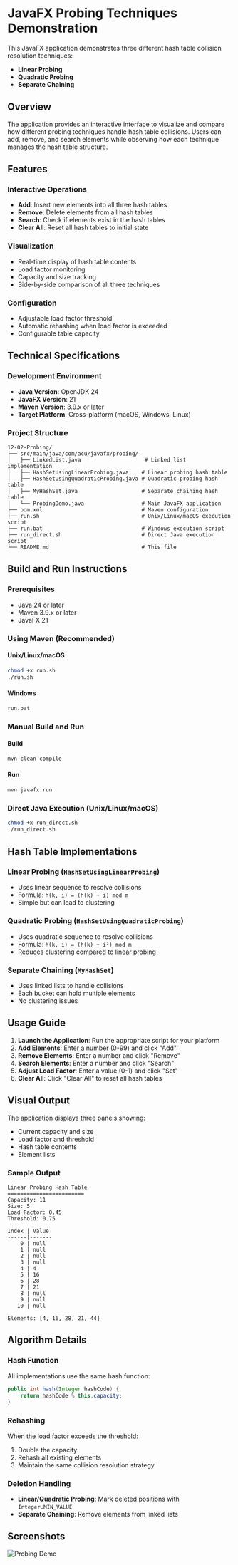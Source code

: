 # JavaFX Probing Techniques Demonstration

This JavaFX application demonstrates three different hash table collision resolution techniques:
- **Linear Probing**
- **Quadratic Probing** 
- **Separate Chaining**

## Overview

The application provides an interactive interface to visualize and compare how different probing techniques handle hash table collisions. Users can add, remove, and search elements while observing how each technique manages the hash table structure.

## Features

### Interactive Operations
- **Add**: Insert new elements into all three hash tables
- **Remove**: Delete elements from all hash tables
- **Search**: Check if elements exist in the hash tables
- **Clear All**: Reset all hash tables to initial state

### Visualization
- Real-time display of hash table contents
- Load factor monitoring
- Capacity and size tracking
- Side-by-side comparison of all three techniques

### Configuration
- Adjustable load factor threshold
- Automatic rehashing when load factor is exceeded
- Configurable table capacity

## Technical Specifications

### Development Environment
- **Java Version**: OpenJDK 24
- **JavaFX Version**: 21
- **Maven Version**: 3.9.x or later
- **Target Platform**: Cross-platform (macOS, Windows, Linux)

### Project Structure
```
12-02-Probing/
├── src/main/java/com/acu/javafx/probing/
│   ├── LinkedList.java                    # Linked list implementation
│   ├── HashSetUsingLinearProbing.java    # Linear probing hash table
│   ├── HashSetUsingQuadraticProbing.java # Quadratic probing hash table
│   ├── MyHashSet.java                    # Separate chaining hash table
│   └── ProbingDemo.java                  # Main JavaFX application
├── pom.xml                               # Maven configuration
├── run.sh                                # Unix/Linux/macOS execution script
├── run.bat                               # Windows execution script
├── run_direct.sh                         # Direct Java execution script
└── README.md                             # This file
```

## Build and Run Instructions

### Prerequisites
- Java 24 or later
- Maven 3.9.x or later
- JavaFX 21

### Using Maven (Recommended)

#### Unix/Linux/macOS
```bash
chmod +x run.sh
./run.sh
```

#### Windows
```cmd
run.bat
```

### Manual Build and Run

#### Build
```bash
mvn clean compile
```

#### Run
```bash
mvn javafx:run
```

### Direct Java Execution (Unix/Linux/macOS)
```bash
chmod +x run_direct.sh
./run_direct.sh
```

## Hash Table Implementations

### Linear Probing (`HashSetUsingLinearProbing`)
- Uses linear sequence to resolve collisions
- Formula: `h(k, i) = (h(k) + i) mod m`
- Simple but can lead to clustering

### Quadratic Probing (`HashSetUsingQuadraticProbing`)
- Uses quadratic sequence to resolve collisions
- Formula: `h(k, i) = (h(k) + i²) mod m`
- Reduces clustering compared to linear probing

### Separate Chaining (`MyHashSet`)
- Uses linked lists to handle collisions
- Each bucket can hold multiple elements
- No clustering issues

## Usage Guide

1. **Launch the Application**: Run the appropriate script for your platform
2. **Add Elements**: Enter a number (0-99) and click "Add"
3. **Remove Elements**: Enter a number and click "Remove"
4. **Search Elements**: Enter a number and click "Search"
5. **Adjust Load Factor**: Enter a value (0-1) and click "Set"
6. **Clear All**: Click "Clear All" to reset all hash tables

## Visual Output

The application displays three panels showing:
- Current capacity and size
- Load factor and threshold
- Hash table contents
- Element lists

### Sample Output
```
Linear Probing Hash Table
========================
Capacity: 11
Size: 5
Load Factor: 0.45
Threshold: 0.75

Index | Value
------|-------
    0 | null
    1 | null
    2 | null
    3 | null
    4 | 4
    5 | 16
    6 | 28
    7 | 21
    8 | null
    9 | null
   10 | null

Elements: [4, 16, 28, 21, 44]
```

## Algorithm Details

### Hash Function
All implementations use the same hash function:
```java
public int hash(Integer hashCode) {
    return hashCode % this.capacity;
}
```

### Rehashing
When the load factor exceeds the threshold:
1. Double the capacity
2. Rehash all existing elements
3. Maintain the same collision resolution strategy

### Deletion Handling
- **Linear/Quadratic Probing**: Mark deleted positions with `Integer.MIN_VALUE`
- **Separate Chaining**: Remove elements from linked lists



## Screenshots

![Probing Demo](images/12-02-Probing.png)


